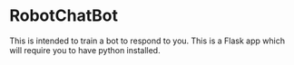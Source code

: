 # RobotChatBot

This is intended to train a bot to respond to you. This is a Flask app which will require you to have python installed. 